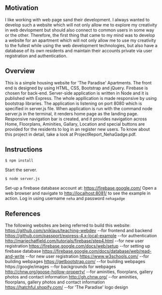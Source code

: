 ## Motivation
I like working with web page sand their development. I always wanted to develop such a website which will not only allow me to explore my creativity in web devlopment but should also connect to common users in some way or the other. Therefore, the first thing that came to my mind was to develop a website for an apartment which will not only allow me to use my creativity to the fullest while using the web development technologies, but also have a database of its own residents and maintain their accounts private via user registration  and authentication.

## Overview
This is a simple housing website for 'The Paradise' Apartments.
The front end is designed by using HTML, CSS, Bootstrap and jQuery. Firebase is chosen for back-end. Server-side application is written in Node and it is published with Express.
The whole appllication is made responsive by using bootstrap libraries. The application is listening on port 8080 which is specified in server.js file. 
When application is run with the command node server.js in the terminal, it renders home page as the landing page. Responsive navigation bar is created, and it provides navigation across Home, Floorplans, Aminities, Gallary, Location and special buttons are provided for the residents to log in an register new users.
To know about this project in detail, take a look at ProjectReport_NehaGadge.pdf.

## Instructions

```bash
$ npm install
```

Start the server.

```bash
$ node server.js
```
Set-up a firebase database account at: https://firebase.google.com/
Open a web browser and navigate to [http://localhost:8081/](http://127.0.0.1:8081/)
to see the example in action.  Log in using username `neha` and password `nehagadge`


## References

The following websites are being referred to build this website:
https://github.com/sniklaus/teaching-webdev						--for frontend and backend
https://github.com/passport/express-4.x-local-example 			--for authentication
http://mariechatfield.com/tutorials/firebase/step4.html     	--for new user registration
https://firebase.google.com/docs/web/setup						--for setting up firebase database
https://firebase.google.com/docs/database/web/read-and-write 	--for new user registration
https://www.w3schools.com/										--for building webpages
https://getbootstrap.com/										--for building webpages
https://google/images											--for backgrounds for webpages
http://chnw.org/goose-hollow-property/							--for aminities, floorplans, gallery photos and contact information
http://gh.chnw.org/												--for aminities, floorplans, gallery photos and contact information
https://hatchful.shopify.com/									--for 'The Paradise' logo design
